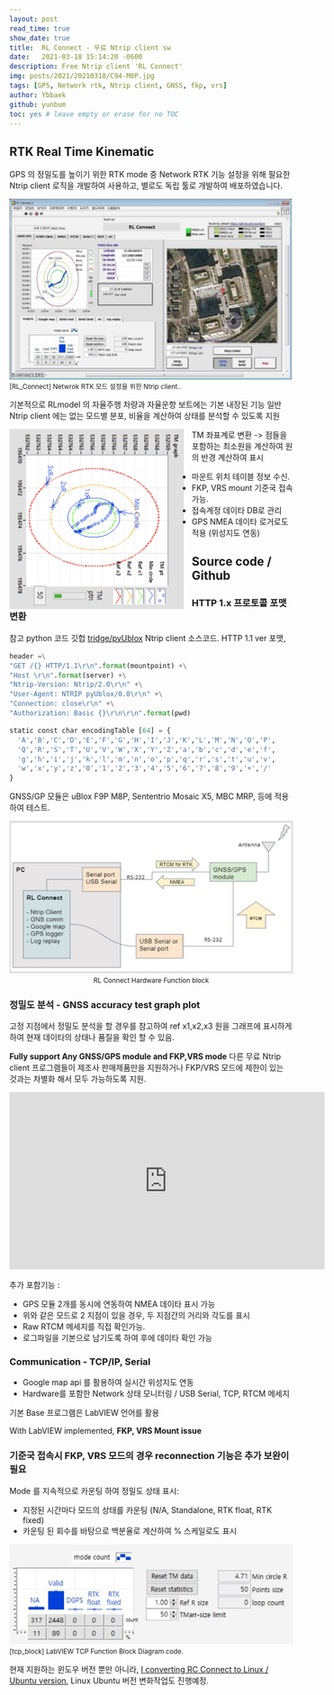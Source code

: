 ```yaml
---
layout: post
read_time: true
show_date: true
title:  RL Connect - 무료 Ntrip client sw
date:   2021-03-18 15:14:20 -0600
description: Free Ntrip client 'RL Connect'
img: posts/2021/20210318/C94-M8P.jpg
tags: [GPS, Network rtk, Ntrip client, GNSS, fkp, vrs]
author: Ybbaek
github: yunbum
toc: yes # leave empty or erase for no TOC
---
```

## RTK Real Time Kinematic
GPS 의 정밀도를 높이기 위한 RTK mode 중 Network RTK 기능 설정을 위해 필요한 Ntrip client 로직을 개발하여 사용하고, 별로도 독립 툴로 개발하여 배포하였습니다.

![RL_Connect](./assets/img/posts/2021/20210318/RL_Connect_ui.jpg)
<small>[RL_Connect] Netwrok RTK 모드 설정을 위한 Ntrip client..</small>

기본적으로 RLmodel 의 자율주행 차량과 자율운항 보트에는 기본 내장된 기능
일반 Ntrip client 에는 없는 모드별 분포, 비율을 계산하여 상태를 분석할 수 있도록 지원

<center><img style="float: left;margin-right: 1em;" src='./assets/img/posts/2021/20210318/tm_circle.png' width="310" height="320"></center>

TM 좌표계로 변환 -> 점들을 포함하는 최소원을 계산하여 원의 반경 계산하여 표시

<ul><li>마운트 위치 테이블 정보 수신.</li><li>FKP, VRS mount 기준국 접속 가능.</li><li>접속계정 데이타 DB로 관리</li><li>GPS NMEA 데이타 로거로도 적용 (위성지도 연동) </li></ul>

## Source code / Github
### HTTP 1.x 프로토콜 포맷 변환

 참고 python 코드 깃헙 <a href="https://github.com/tridge/pyUblox/blob/master/ntrip.py">tridge/pyUblox</a> Ntrip client 소스코드. HTTP 1.1 ver 포맷, 

```python
header =\
"GET /{} HTTP/1.1\r\n".format(mountpoint) +\
"Host \r\n".format(server) +\
"Ntrip-Version: Ntrip/2.0\r\n" +\
"User-Agent: NTRIP pyUblox/0.0\r\n" +\
"Connection: close\r\n" +\
"Authorization: Basic {}\r\n\r\n".format(pwd)
```
```python
static const char encodingTable [64] = {
  'A','B','C','D','E','F','G','H','I','J','K','L','M','N','O','P',
  'Q','R','S','T','U','V','W','X','Y','Z','a','b','c','d','e','f',
  'g','h','i','j','k','l','m','n','o','p','q','r','s','t','u','v',
  'w','x','y','z','0','1','2','3','4','5','6','7','8','9','+','/'
}
```
GNSS/GP 모듈은 uBlox F9P M8P, Sententrio Mosaic X5, MBC MRP, 등에 적용하여 테스트.

<center><img src='./assets/img/posts/2021/20210318/hw_block.JPG' width="540">
<small>RL Connect Hardware Function block</small></center>

<a name='Model3'></a>
### 정밀도 분석 - GNSS accuracy test graph plot

고정 지점에서 정밀도 분석을 할 경우를 참고하여 ref x1,x2,x3 원을 그래프에 표시하게 하여 현재 데이타의 상태나 품질을 확인 할 수 있음.

**Fully support Any GNSS/GPS module and FKP,VRS mode** 다른 무료 Ntrip client 프로그램들이 제조사 판매제품만을 지원하거나 FKP/VRS 모드에 제한이 있는 것과는 차별화 해서 모두 가능하도록 지원.

<iframe width="560" height="315" src="https://www.youtube.com/embed/ir2g4bBHfGc" title="YouTube video player" frameborder="0" allow="accelerometer; autoplay; clipboard-write; encrypted-media; gyroscope; picture-in-picture" allowfullscreen></iframe>

추가 포함기능 :
- GPS 모듈 2개를 동시에 연동하여 NMEA 데이타 표시 가능
- 위와 같은 모드로 2 지점이 있을 경우, 두 지점간의 거리와 각도를 표시
- Raw RTCM 메세지를 직접 확인가능.
- 로그파일을 기본으로 남기도록 하여 후에 데이타 확인 가능

<a name='Communication'></a>
### Communication - TCP/IP, Serial

- Google map api 를 활용하여 실시간 위성지도 연동
- Hardware를 포함한 Network 상태 모니터링 / USB Serial, TCP, RTCM 메세지

기본 Base 프로그램은 LabVIEW 언어를 활용

With LabVIEW implemented, **FKP, VRS Mount issue**
<a name='LabVIEW'></a>
### 기준국 접속시 FKP, VRS 모드의 경우 reconnection 기능은 추가 보완이 필요

Mode 를 지속적으로 카운팅 하여 정밀도 상태 표시:
- 지정된 시간마다 모드의 상태를 카운팅 (N/A, Standalone, RTK float, RTK fixed)
- 카운팅 된 회수를 바탕으로 백분율로 계산하여 % 스케일로도 표시 

![tcp_block](./assets/img/posts/2021/20210318/statistics.JPG)
<small>[tcp_block] LabVIEW TCP Function Block Diagram code.</small>

현재 지원하는 윈도우 버전 뿐만 아니라, [I converting RC Connect to Linux / Ubuntu version](https://github.com/yunbum/NtripClient), Linux Ubuntu 버전 변화작업도 진행예정. 
